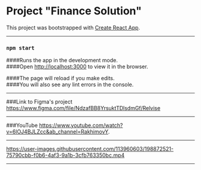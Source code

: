 # Project "Finance Solution"

This project was bootstrapped with [Create React App](https://github.com/facebook/create-react-app).
____
### `npm start`

####Runs the app in the development mode.\
####Open [http://localhost:3000](http://localhost:3000) to view it in the browser.

####The page will reload if you make edits.\
####You will also see any lint errors in the console.

____
###Link to Figma's project
https://www.figma.com/file/NdzafBB8YrsuktTDlsdmGf/Relvise
____
###YouTube
https://www.youtube.com/watch?v=6lOJ4BJLZcc&ab_channel=RakhimovY.

___


https://user-images.githubusercontent.com/113960603/198872521-75790cbb-f0b6-4af3-9a1b-3cfb763350bc.mp4



____
